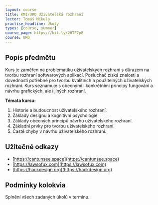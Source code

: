 ```yaml
---
layout: course
title: KMI/URO Uživatelská rozhraní
lector: Tomáš Mikula
practise_headline: Úkoly
types: [course, summer]
course_page: https://bit.ly/2HTF7pB
course: URO
---
```

Popis předmětu
--------------

Kurs je zaměřen na problematiku uživatelských rozhraní s důrazem na tvorbu rozhraní softwarových aplikací. Posluchač získá znalosti a dovednosti potřebné pro tvorbu kvalitních a použitelných uživatelských rozhraní. Kurs seznamuje s obecnými i konkrétními principy fungování a návrhu grafických, ale i jiných rozhraní. 

**Témata kursu:**
1.	Historie a budoucnost uživatelského rozhraní. 
2.	Základy designu a kognitivní psychologie. 
3.	Základy obecných principů návrhu uživatelského rozhraní. 
4.	Základní prvky pro tvorbu uživatelského rozhraní. 
5.	Časté chyby v návrhu uživatelského rozhraní.

Užitečné odkazy
---------------
* [https://cantunsee.space](https://cantunsee.space)
* [https://lawsofux.com](https://lawsofux.com)
* [https://hackdesign.org](https://hackdesign.org)

Podmínky kolokvia
-----------------

Splnění všech zadaných úkolů v termínu.
